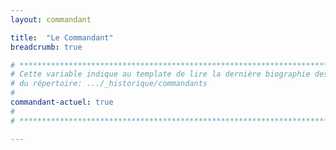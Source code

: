 ```yaml
---
layout: commandant

title:  "Le Commandant"  
breadcrumb: true

# **********************************************************************************
# Cette variable indique au template de lire la dernière biographie des commandants 
# du répertoire: .../_historique/commandants
# 
commandant-actuel: true
#
# **********************************************************************************

---
```




